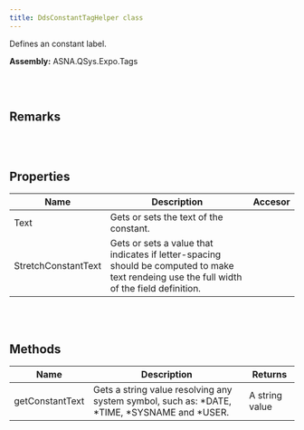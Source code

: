 ```yaml
---
title: DdsConstantTagHelper class
---
```


Defines an constant label.

**Assembly:** ASNA.QSys.Expo.Tags

<br>
<br>

## Remarks

<br>
<br>

## Properties

| Name | Description | Accesor
| --- | --- | ---
| Text | Gets or sets the text of the constant. | 
| StretchConstantText | Gets or sets a value that indicates if letter-spacing should be computed to make text rendeing use the full width of the field definition. | 

<br>
<br>

## Methods

| Name | Description | Returns
| --- | --- | ---
| getConstantText | Gets a string value resolving any system symbol, such as: *DATE, *TIME, *SYSNAME and *USER. | A string value

<br>
<br>

